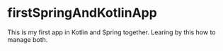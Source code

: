 # firstSpringAndKotlinApp
This is my first app in Kotlin and Spring together. 
Learing by this how to manage both.
